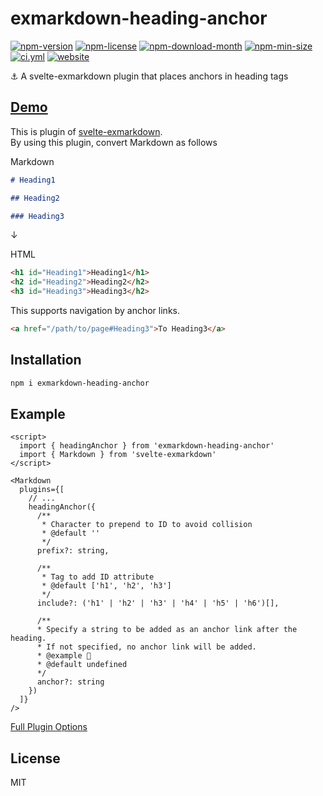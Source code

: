 <!----- BEGIN GHOST DOCS HEADER ----->

# exmarkdown-heading-anchor

<!----- BEGIN GHOST DOCS BADGES -----><a href="https://npmjs.com/package/exmarkdown-heading-anchor"><img src="https://img.shields.io/npm/v/exmarkdown-heading-anchor" alt="npm-version" /></a> <a href="https://npmjs.com/package/exmarkdown-heading-anchor"><img src="https://img.shields.io/npm/l/exmarkdown-heading-anchor" alt="npm-license" /></a> <a href="https://npmjs.com/package/exmarkdown-heading-anchor"><img src="https://img.shields.io/npm/dm/exmarkdown-heading-anchor" alt="npm-download-month" /></a> <a href="https://npmjs.com/package/exmarkdown-heading-anchor"><img src="https://img.shields.io/bundlephobia/min/exmarkdown-heading-anchor" alt="npm-min-size" /></a> <a href="https://github.com/jill64/exmarkdown-heading-anchor/actions/workflows/ci.yml"><img src="https://github.com/jill64/exmarkdown-heading-anchor/actions/workflows/ci.yml/badge.svg" alt="ci.yml" /></a> <a href="https://exmarkdown-heading-anchor.jill64.dev"><img src="https://img.shields.io/website?up_message=working&down_message=down&url=https%3A%2F%2Fexmarkdown-heading-anchor.jill64.dev" alt="website" /></a><!----- END GHOST DOCS BADGES ----->

⚓️ A svelte-exmarkdown plugin that places anchors in heading tags

## [Demo](https://exmarkdown-heading-anchor.jill64.dev)

<!----- END GHOST DOCS HEADER ----->

This is plugin of [svelte-exmarkdown](https://github.com/ssssota/svelte-exmarkdown).  
By using this plugin, convert Markdown as follows

Markdown

```md
# Heading1

## Heading2

### Heading3
```

↓

HTML

```html
<h1 id="Heading1">Heading1</h1>
<h2 id="Heading2">Heading2</h2>
<h3 id="Heading3">Heading3</h2>
```

This supports navigation by anchor links.

```html
<a href="/path/to/page#Heading3">To Heading3</a>
```

## Installation

```sh
npm i exmarkdown-heading-anchor
```

## Example

```svelte
<script>
  import { headingAnchor } from 'exmarkdown-heading-anchor'
  import { Markdown } from 'svelte-exmarkdown'
</script>

<Markdown
  plugins={[
    // ...
    headingAnchor({
      /**
       * Character to prepend to ID to avoid collision
       * @default ''
       */
      prefix?: string,

      /**
       * Tag to add ID attribute
       * @default ['h1', 'h2', 'h3']
       */
      include?: ('h1' | 'h2' | 'h3' | 'h4' | 'h5' | 'h6')[],

      /**
      * Specify a string to be added as an anchor link after the heading.
      * If not specified, no anchor link will be added.
      * @example 🔗
      * @default undefined
      */
      anchor?: string
    })
  ]}
/>
```

[Full Plugin Options](./src/lib/types/Options.ts)

<!----- BEGIN GHOST DOCS FOOTER ----->

## License

MIT

<!----- END GHOST DOCS FOOTER ----->
